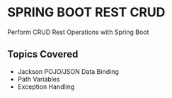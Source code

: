 # SPRING BOOT REST CRUD 
 Perform CRUD Rest Operations with Spring Boot

 ## Topics Covered
 - Jackson POJO/JSON Data Binding
 - Path Variables
 - Exception Handling
